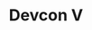 ﻿---
number: 5
title: Devcon V
description: "Welcome to Osaka! Devcon V was a unique and large gathering in Japan in October of 2019 that featured more content than ever before as the Ethereum ecosystem closed in on the launch of Eth2. In addition to the conference talks, Devcon featured the event's first outdoor stage and experiential Devcon Park area, a powerful open from the City of Osaka, a celebrity appearance by the world’s most well-known dog, Kabosu (the original 'Doge') and so much more."
location: "Osaka, Japan"
startDate: 2019-10-08
endDate: 2019-10-11
imageUrl: /assets/uploads/devcon/dc5.png
---